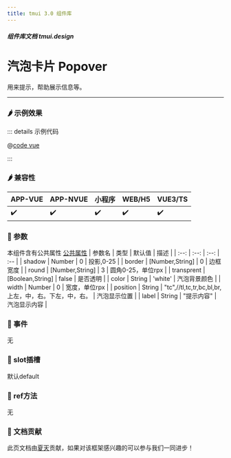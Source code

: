 ```yaml
---
title: tmui 3.0 组件库
---
```


<dirtoc></dirtoc>

##### 组件库文档 tmui.design

# 汽泡卡片 Popover
用来提示，帮助展示信息等。

---

### :hot_pepper: 示例效果

<webview url="https://tmui.design/h5/#/pages/showdata/popover"></webview>

::: details 示例代码

@[code vue](pages/showdata/popover.nvue)

:::


### :hot_pepper: 兼容性

| APP-VUE | APP-NVUE | 小程序 | WEB/H5 | VUE3/TS |
| --- | --- | --- | --- | --- |
| :heavy_check_mark: | :heavy_check_mark: | :heavy_check_mark: | :heavy_check_mark: | :heavy_check_mark: |

### :seedling: 参数
本组件含有公共属性 [公共属性](/doc/spec/组件公共样式.md)
| 参数名 | 类型 | 默认值 | 描述 |
| :--: | :--: | :--: | :-- |
| shadow | Number | 0 | 投影,0-25 |
| border | [Number,String] | 0 | 边框宽度 |
| round | [Number,String] | 3 | 圆角0-25，单位rpx |
| transprent | [Boolean,String] | false | 是否透明 |
| color | String | 'white' | 汽泡背景颜色 |
| width | Number | 0 | 宽度，单位rpx |
| position | String | "tc",//tl,tc,tr,bc,bl,br,上左，中，右。下左，中，右。 | 汽泡显示位置 |
| label | String | "提示内容" | 汽泡显示内容 |


### :rose: 事件
无

### :corn: slot插槽
默认default

### :green_salad: ref方法
无

### :couplekiss: 文档贡献
此页文档由[夏天](https://gitee.com/Xia_5718)贡献，如果对该框架感兴趣的可以参与我们一同进步！